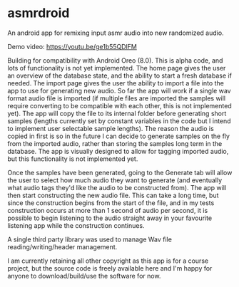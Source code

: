# asmrdroid
An android app for remixing input asmr audio into new randomized audio.

Demo video: https://youtu.be/ge1b55QDlFM

Building for compatibility with Android Oreo (8.0). This is alpha code, and lots of functionality is not yet implemented. The home page gives the user an overview of the database state, and the ability to start a fresh database if needed. The import page gives the user the ability to import a file into the app to use for generating new audio. So far the app will work if a single wav format audio file is imported (if multiple files are imported the samples will require converting to be compatible with each other, this is not implemented yet). The app will copy the file to its internal folder before generating short samples (lengths currently set by constant variables in the code but I intend to implement user selectable sample lengths). The reason the audio is copied in first is so in the future I can decide to generate samples on the fly from the imported audio, rather than storing the samples long term in the database. The app is visually designed to allow for tagging imported audio, but this functionality is not implemented yet.

Once the samples have been generated, going to the Generate tab will allow the user to select how much audio they want to generate (and eventually what audio tags they'd like the audio to be constructed from). The app will then start constructing the new audio file. This can take a long time, but since the construction begins from the start of the file, and in my tests construction occurs at more than 1 second of audio per second, it is possible to begin listening to the audio straight away in your favourite listening app while the construction continues.

A single third party library was used to manage Wav file reading/writing/header management.

I am currently retaining all other copyright as this app is for a course project, but the source code is freely available here and I'm happy for anyone to download/build/use the software for now.
